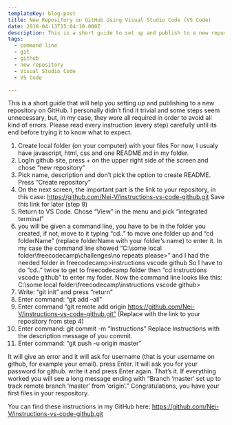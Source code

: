 ```yaml
---
templateKey: blog-post
title: New Repository on GitHub Using Visual Studio Code (VS Code)
date: 2018-04-13T15:04:10.000Z
description: This is a short guide to set up and publish to a new repository on GitHub.
tags:
  - command line
  - git
  - github
  - new repository
  - Visual Studio Code
  - VS Code

---
```



This is a short guide that will help you setting up and publishing to a new repository on GitHub.
I personally didn’t find it trivial and some steps seem unnecessary, but, in my case, they were all required in order to avoid all kind of errors.
Please read every instruction (every step) carefully until its end before trying it to know what to expect.

1. Create local folder (on your computer) with your files
For now, I usualy have javascript, html, css and one README.md in my folder.
2. LogIn github site, press + on the upper right side of the screen and chose “new repository”
3. Pick name, description and don’t pick the option to create README. Press “Create repository”
4. On the next screen, the important part is the link to your repository, in this case:
https://github.com/Nei-V/instructions-vs-code-github.git
Save this link for later (step 9)
5. Return to VS Code. Chose “View” in the menu and pick “integrated terminal”
6. you will be given a command line, you have to be in the folder you created, if not, move to it typing “cd..” to move one folder up and “cd folderName” (replace folderName with your folder’s name) to enter it.
In my case the command line showed
“C:\some local folder\freecodecamp\challenges\no repeats please>”
and I had the needed folder in freecodecamp>instructions vscode github
So I have to do “cd..” twice to get to freecodecamp folder then “cd instructions vscode github” to enter my foder. Now the command line looks like this:
C:\some local folder\freecodecamp\instructions vscode github>
7. Write: “git init” and press “return”
8. Enter command: “git add –all”
9. Enter command “git remote add origin https://github.com/Nei-V/instructions-vs-code-github.git”
(Replace with the link to your repository from step 4)
10. Enter command:
git commit -m “Instructions”
Replace Instructions with the description message of you commit.
11. Enter command: “git push -u origin master”

It will give an error and it will ask for username (that is your username on github, for example your email). press Enter. It will ask you for your password for github. write it and press Enter again.
That’s it. If everything worked you will see a long message ending with “Branch ‘master’ set up to track remote branch ‘master’ from ‘origin’.”
Congratulations, you have your first files in your respository.

You can find these instructions in my GitHub here:
https://github.com/Nei-V/instructions-vs-code-github.git

